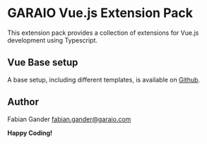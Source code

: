 # GARAIO Vue.js Extension Pack

This extension pack provides a collection of extensions for Vue.js development using Typescript.

## Vue Base setup

A base setup, including different templates, is available on [Github](https://github.com/garaio/vue-base).

## Author

Fabian Gander <fabian.gander@garaio.com>

**Happy Coding!**
